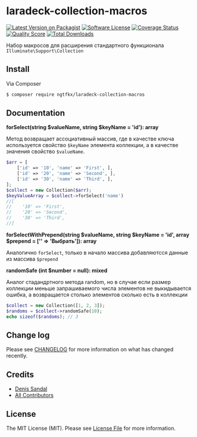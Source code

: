# laradeck-collection-macros

[![Latest Version on Packagist][ico-version]][link-packagist]
[![Software License][ico-license]](LICENSE.md)
[![Coverage Status][ico-scrutinizer]][link-scrutinizer]
[![Quality Score][ico-code-quality]][link-code-quality]
[![Total Downloads][ico-downloads]][link-downloads]

Набор макросов для расширения стандартного функционала `Illuminate\Support\Collection`

## Install

Via Composer

``` bash
$ composer require ngtfkx/laradeck-collection-macros
```

## Documentation

**forSelect(string $valueName, string $keyName = 'id'): array**

Метод возвращает ассоциативный массив, где в качестве ключа используется свойство `$keyName` элемента коллекции,
а в качестве значения свойство `$valueName`.

``` php
$arr = [
    ['id' => '10', 'name' => 'First', ],
    ['id' => '20', 'name' => 'Second', ],
    ['id' => '30', 'name' => 'Third', ],
];
$collect = new Collection($arr);
$keyValueArray = $collect->forSelect('name')
//[
//    '10' => 'First',
//    '20' => 'Second',
//    '30' => 'Third',
//]
```

**forSelectWithPrepend(string $valueName, string $keyName = 'id', array $prepend = ['' => 'Выбрать']): array**

Аналогично `forSelect`, только в начало массива добавляютсся данные из массива `$prepend`

**randomSafe (int $number = null): mixed**

Аналог стадандртного метода random, но в случае если размер коллекции меньше
запрашиваемого числа элементов не выкидывается ошибка, а возвращается столько элементов сколько есть в коллекции

``` php
$collect = new Collection([1, 2, 3]);
$randoms = $collect->randomSafe(10);
echo sizeof($randoms); // 3
```

## Change log

Please see [CHANGELOG](CHANGELOG.md) for more information on what has changed recently.

## Credits

- [Denis Sandal][link-author]
- [All Contributors][link-contributors]

## License

The MIT License (MIT). Please see [License File](LICENSE.md) for more information.

[ico-version]: https://img.shields.io/packagist/v/ngtfkx/laradeck-collection-macros.svg?style=flat-square
[ico-license]: https://img.shields.io/badge/license-MIT-brightgreen.svg?style=flat-square
[ico-travis]: https://img.shields.io/travis/ngtfkx/laradeck-collection-macros/master.svg?style=flat-square
[ico-scrutinizer]: https://img.shields.io/scrutinizer/coverage/g/ngtfkx/laradeck-collection-macros.svg?style=flat-square
[ico-code-quality]: https://img.shields.io/scrutinizer/g/ngtfkx/laradeck-collection-macros.svg?style=flat-square
[ico-downloads]: https://img.shields.io/packagist/dt/ngtfkx/laradeck-collection-macros.svg?style=flat-square

[link-packagist]: https://packagist.org/packages/ngtfkx/laradeck-collection-macros
[link-travis]: https://travis-ci.org/ngtfkx/laradeck-collection-macros
[link-scrutinizer]: https://scrutinizer-ci.com/g/ngtfkx/laradeck-collection-macros/code-structure
[link-code-quality]: https://scrutinizer-ci.com/g/ngtfkx/laradeck-collection-macros
[link-downloads]: https://packagist.org/packages/ngtfkx/laradeck-collection-macros
[link-author]: https://github.com/:author_username
[link-contributors]: ../../contributors
